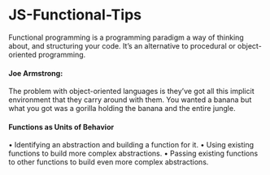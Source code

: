 
# JS-Functional-Tips

Functional programming is a programming paradigm a way of thinking about, and structuring your code. It’s an alternative to procedural or object-oriented programming.

#### Joe Armstrong: 
The problem with object-oriented languages is they’ve got all this implicit environment that they carry around with them. You wanted a banana but what you got was a gorilla holding the banana and the entire jungle. 
<br>

#### Functions as Units of Behavior
• Identifying an abstraction and building a function for it.
• Using existing functions to build more complex abstractions.
• Passing existing functions to other functions to build even more complex abstractions.
